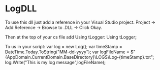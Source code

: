 # LogDLL

To use this dll just add a reference in your Visual Studio project. Project -> Add Reference -> Browse to .DLL -> Click Okay.

Then at the top of your cs file add Using tLogger:
Using tLogger;

To us in your script:
var log = new Log();
var timeStamp = DateTime.Today.ToString("MM-dd-yyyy");
var logFileName = $"{AppDomain.CurrentDomain.BaseDirectory}\\LOGS\\Log-{timeStamp}.txt";
log.Write("This is my log message",logFileName);
